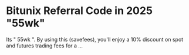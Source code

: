 # Bitunix Referral Code in 2025 "55wk"
Its " 55wk ". By using this (savefees), you'll enjoy a 10% discount on spot and futures trading fees for a ...
